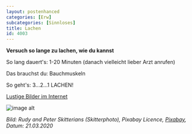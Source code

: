 ```yaml
---
layout: postenhanced
categories: [Erw]
subcategories: [Sinnloses]
title: Lachen
id: 4003
---
```

**Versuch so lange zu lachen, wie du kannst**

So lang dauert's: 1-20 Minuten (danach vielleicht lieber Arzt anrufen)

Das brauchst du: Bauchmuskeln

So geht's: 3...2...1 LACHEN! 

[Lustige Bilder im Internet](https://www.google.com/search?rls=en&sxsrf=ALeKk03q3ZIb5XSRcDahQkdi9yfxxwMr2g:1584806787771&q=funny+images&tbm=isch&source=univ&client=safari&sa=X&ved=2ahUKEwjDn_2s-avoAhWNN8AKHazPD0gQsAR6BAgKEAE&biw=1280&bih=714)

![image alt](https://cdn.pixabay.com/photo/2016/11/13/21/46/sheep-1822137_1280.jpg)

*Bild: Rudy and Peter Skitterians (Skitterphoto), Pixabay Licence, [Pixabay](https://pixabay.com/photos/sheep-curious-look-farm-animal-1822137/), Datum: 21.03.2020*



